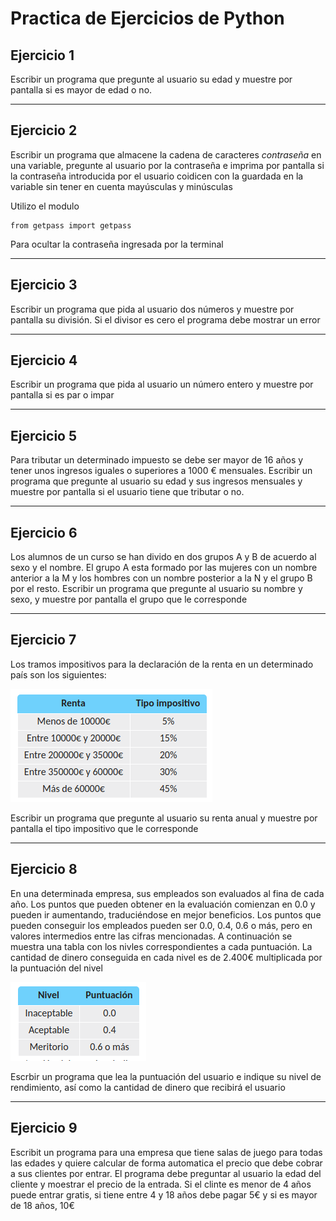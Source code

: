 # Practica de Ejercicios de Python 

## Ejercicio 1 
Escribir un programa que pregunte al usuario su edad y muestre por pantalla si es mayor de edad o no.

___

## Ejercicio 2

Escribir un programa que almacene la cadena de
caracteres *contraseña* en una variable, pregunte al usuario por la contraseña e imprima por pantalla si la contraseña introducida por el usuario coidicen con la guardada en la variable sin tener en cuenta mayúsculas y minúsculas

Utilizo el modulo 

~~~
from getpass import getpass
~~~

Para ocultar la contraseña ingresada por la terminal

___

## Ejercicio 3

Escribir un programa que pida al usuario dos números y muestre por pantalla su división. Si el divisor es cero el programa debe mostrar un error 

___

## Ejercicio 4

Escribir un programa que pida al usuario un número entero y muestre por pantalla si es par o impar 

___

## Ejercicio 5

Para tributar un determinado impuesto se debe ser mayor de 16 años y tener unos ingresos iguales o superiores a 1000 € mensuales. Escribir un programa que pregunte al usuario su edad y sus ingresos mensuales y muestre por pantalla si el usuario tiene que tributar o no.

___

## Ejercicio 6

Los alumnos de un curso se han divido en dos grupos A y B de acuerdo al sexo y el nombre. El grupo A esta formado por las mujeres con un nombre anterior a la M  y los hombres con un nombre posterior a la N y el grupo B por el resto. Escribir un programa que pregunte al usuario su nombre y sexo, y muestre por pantalla el grupo que le corresponde


___
## Ejercicio 7 

Los tramos impositivos para la declaración de la renta en un determinado país son los siguientes:

![Impuestos en los paises ejemplo](./impuestos.png)

Escribir un programa que pregunte al usuario su renta anual y muestre por pantalla el tipo impositivo que le corresponde

___
## Ejercicio 8

En una determinada empresa, sus empleados son evaluados al fina de cada año. Los puntos que pueden obtener en la evaluación comienzan en 0.0 y pueden ir aumentando, traduciéndose en mejor beneficios. Los puntos que pueden conseguir los empleados pueden ser 0.0, 0.4, 0.6 o más, pero en valores intermedios entre las cifras mencionadas. A continuación se muestra una tabla con los nivles correspondientes a cada puntuación. La cantidad de dinero conseguida en cada nivel es de 2.400€ multiplicada por la puntuación del nivel


![Ejercicio 8 tabla de puntuación](./ejercicio_8.png)

Escrbir un programa que lea la puntuación del usuario e indique su nivel de rendimiento, así como la cantidad de dinero que recibirá el usuario

___
## Ejercicio 9 

Escribit un programa para una empresa que tiene salas de juego para todas las edades y quiere calcular de forma automatica el precio que debe cobrar a sus clientes por entrar. El programa debe preguntar al usuario la edad del cliente y moestrar el precio de la entrada. Si el clinte es menor de 4 años puede entrar gratis, si tiene entre 4 y 18 años debe pagar 5€ y si es mayor de 18 años, 10€

